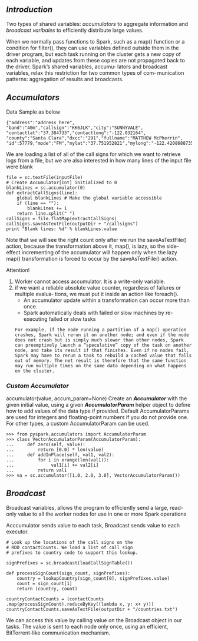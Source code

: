 ## ***Introduction***
Two types of shared variables: *accumulators* to aggregate information and *broadcast varibales* to efficiently distribute large values.

When we normally pass functions to Spark, such as a map() function or a condition for filter(), they can use variables defined outside them in the driver program, but each task running on the cluster gets a new copy of each variable, and updates from these copies are not propagated back to the driver. Spark’s shared variables, accumu‐ lators and broadcast variables, relax this restriction for two common types of com‐ munication patterns: aggregation of results and broadcasts.

## ***Accumulators***
Data Sample as below
```
{"address":"address here", "band":"40m","callsign":"KK6JLK","city":"SUNNYVALE", "contactlat":"37.384733","contactlong":"-122.032164",
"county":"Santa Clara","dxcc":"291","fullname":"MATTHEW McPherrin", "id":57779,"mode":"FM","mylat":"37.751952821","mylong":"-122.4208688735",...}
```
We are loading a list of all of the call signs for which we want to retrieve logs from a file, but we are also interested in how many lines of the input file were blank
```
file = sc.textFile(inputFile)
# Create Accumulator[Int] initialized to 0 
blankLines = sc.accumulator(0)
def extractCallSigns(line):
    global blankLines # Make the global variable accessible 
    if (line == ""):
        blankLines += 1 
    return line.split(" ")
callSigns = file.flatMap(extractCallSigns)
callSigns.saveAsTextFile(outputDir + "/callsigns") 
print "Blank lines: %d" % blankLines.value
```

Note that we will see the right count only after we run the saveAsTextFile() action, because the transformation above it, map(), is lazy, so the side-effect incrementing of the accumulator will happen only when the lazy map() transformation is forced to occur by the saveAsTextFile() action.

Attention!
1. Worker cannot access accumulator. It is a write-only variable.
2. if we want a reliable absolute value counter, regardless of failures or multiple evalua‐ tions, we must put it inside an action like foreach().
    * An accumulator update within a transformation can occur more than once.
    * Spark automatically deals with failed or slow machines by re-executing failed or slow tasks 
    ```
    For example, if the node running a partition of a map() operation crashes, Spark will rerun it on another node; and even if the node does not crash but is simply much slower than other nodes, Spark can preemptively launch a “speculative” copy of the task on another node, and take its result if that finishes. Even if no nodes fail, Spark may have to rerun a task to rebuild a cached value that falls out of memory. The net result is therefore that the same function may run multiple times on the same data depending on what happens on the cluster.
    ```

### ***Custom Accumulator***

accumulator(value, accum_param=None)
    Create an ***Accumulator*** with the given initial value, using a given ***AccumulatorParam*** helper object to define how to add values of the data type if provided. Default AccumulatorParams are used for integers and floating-point numbers if you do not provide one. For other types, a custom AccumulatorParam can be used.

```
>>> from pyspark.accumulators import AccumulatorParam
>>> class VectorAccumulatorParam(AccumulatorParam):
...     def zero(self, value):
...         return [0.0] * len(value)
...     def addInPlace(self, val1, val2):
...         for i in xrange(len(val1)):
...              val1[i] += val2[i]
...         return val1
>>> va = sc.accumulator([1.0, 2.0, 3.0], VectorAccumulatorParam())
```


## ***Broadcast***
Broadcast variables, allows the program to efficiently send a large, read-only value to all the worker nodes for use in one or more Spark operations

Acccumulator sends value to each task, Broadcast sends value to each executor.

```
# Look up the locations of the call signs on the 
# RDD contactCounts. We load a list of call sign 
# prefixes to country code to support this lookup. 

signPrefixes = sc.broadcast(loadCallSignTable())

def processSignCount(sign_count, signPrefixes):
    country = lookupCountry(sign_count[0], signPrefixes.value) 
    count = sign_count[1]
    return (country, count)

countryContactCounts = (contactCounts .map(processSignCount).reduceByKey((lambda x, y: x+ y))) 
countryContactCounts.saveAsTextFile(outputDir + "/countries.txt")
```
We can access this value by calling value on the Broadcast object in our tasks. The value is sent to each node only once, using an efficient, BitTorrent-like communication mechanism.